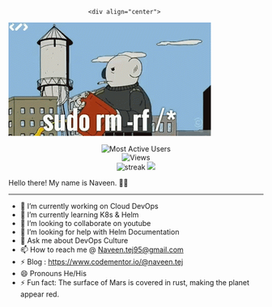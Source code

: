                           <div align="center">
<img src="https://github.com/s403o/s403o/blob/master/sudo.gif" /> 
<p align="center">
	<img src="https://bit.ly/github-most-active-rank" alt="Most Active Users" target="_blank" height="30em"/> <br> 
<img src="https://endmdi6k3t3qq8c.m.pipedream.net/" alt="Views" target="_blank"/> <br>
<img height="170em" src="https://github-readme-streak-stats.herokuapp.com/?user=s403o&theme=dark" alt="streak"/> 
<img height="170em" src="https://bit.ly/github-readme-stats"/>
</a> 
</p>		
</div>

Hello there! My name is Naveen. 👋🤓
___________________________________________________________________________________________________________________________________________________________________________________

- 🔭 I’m currently working on Cloud DevOps
- 🌱 I’m currently learning K8s & Helm
- 👯 I’m looking to collaborate on youtube
- 🤔 I’m looking for help with Helm Documentation
- 💬 Ask me about DevOps Culture 
- 📫 How to reach me @ Naveen.tej95@gmail.com
- ⚡ Blog : https://www.codementor.io/@naveen.tej
- 😄 Pronouns He/His
- ⚡ Fun fact: The surface of Mars is covered in rust, making the planet appear red.

